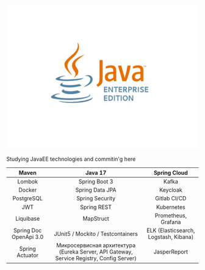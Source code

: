 <p align="center">
  <img src="res/JavaEE.jpg" alt="Sublime's custom image"/>
</p>
Studying JavaEE technologies and commitin'g here



| Maven | Java 17 | Spring Cloud |
|:---:|:---:|:---:|
| Lombok | Spring Boot 3 | Kafka |
| Docker | Spring Data JPA | Keycloak |
| PostgreSQL | Spring Security | Gitlab CI/CD |
| JWT | Spring REST | Kubernetes |
| Liquibase | MapStruct | Prometheus, Grafana |
| Spring Doc OpenApi 3.0 | JUnit5 / Mockito / Testcontainers | ELK (Elasticsearch, Logstash, Kibana) |
| Spring Actuator | Микросервисная архитектура  (Eureka Server, API Gateway,  Service Registry, Config Server) | JasperReport |
